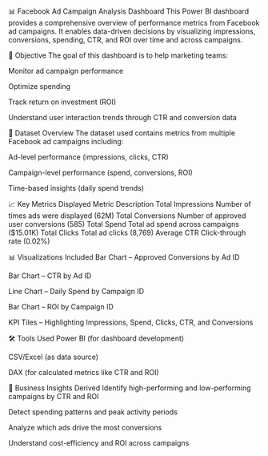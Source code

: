 📊 Facebook Ad Campaign Analysis Dashboard
This Power BI dashboard provides a comprehensive overview of performance metrics from Facebook ad campaigns. It enables data-driven decisions by visualizing impressions, conversions, spending, CTR, and ROI over time and across campaigns.

📌 Objective
The goal of this dashboard is to help marketing teams:

Monitor ad campaign performance

Optimize spending

Track return on investment (ROI)

Understand user interaction trends through CTR and conversion data

📁 Dataset Overview
The dataset used contains metrics from multiple Facebook ad campaigns including:

Ad-level performance (impressions, clicks, CTR)

Campaign-level performance (spend, conversions, ROI)

Time-based insights (daily spend trends)

📈 Key Metrics Displayed
Metric	Description
Total Impressions	Number of times ads were displayed (62M)
Total Conversions	Number of approved user conversions (585)
Total Spend	Total ad spend across campaigns ($15.01K)
Total Clicks	Total ad clicks (8,769)
Average CTR	Click-through rate (0.02%)

📊 Visualizations Included
Bar Chart – Approved Conversions by Ad ID

Bar Chart – CTR by Ad ID

Line Chart – Daily Spend by Campaign ID

Bar Chart – ROI by Campaign ID

KPI Tiles – Highlighting Impressions, Spend, Clicks, CTR, and Conversions

🛠 Tools Used
Power BI (for dashboard development)

CSV/Excel (as data source)

DAX (for calculated metrics like CTR and ROI)

📌 Business Insights Derived
Identify high-performing and low-performing campaigns by CTR and ROI

Detect spending patterns and peak activity periods

Analyze which ads drive the most conversions

Understand cost-efficiency and ROI across campaigns
